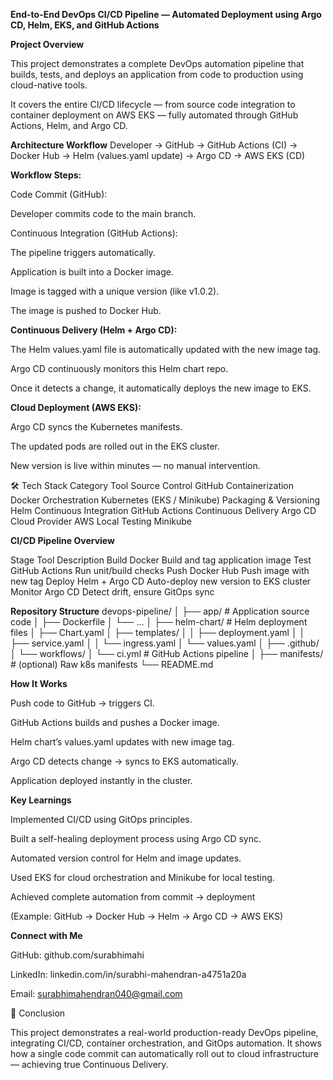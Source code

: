 **End-to-End DevOps CI/CD Pipeline — Automated Deployment using Argo CD, Helm, EKS, and GitHub Actions**

**Project Overview**

This project demonstrates a complete DevOps automation pipeline that builds, tests, and deploys an application from code to production using cloud-native tools.

It covers the entire CI/CD lifecycle — from source code integration to container deployment on AWS EKS — fully automated through GitHub Actions, Helm, and Argo CD.

**Architecture Workflow**
Developer → GitHub → GitHub Actions (CI) 
→ Docker Hub → Helm (values.yaml update)
→ Argo CD → AWS EKS (CD)

**Workflow Steps:**

  Code Commit (GitHub):
  
  Developer commits code to the main branch.
  
  Continuous Integration (GitHub Actions):
  
  The pipeline triggers automatically.
  
  Application is built into a Docker image.
  
  Image is tagged with a unique version (like v1.0.2).
  
  The image is pushed to Docker Hub.

**Continuous Delivery (Helm + Argo CD):**

  The Helm values.yaml file is automatically updated with the new image tag.
  
  Argo CD continuously monitors this Helm chart repo.
  
  Once it detects a change, it automatically deploys the new image to EKS.

**Cloud Deployment (AWS EKS):**

  Argo CD syncs the Kubernetes manifests.
  
  The updated pods are rolled out in the EKS cluster.
  
  New version is live within minutes — no manual intervention.

🛠️ Tech Stack
Category	Tool
Source Control	GitHub
Containerization	Docker
Orchestration	Kubernetes (EKS / Minikube)
Packaging & Versioning	Helm
Continuous Integration	GitHub Actions
Continuous Delivery	Argo CD
Cloud Provider	AWS
Local Testing	Minikube

**CI/CD Pipeline Overview**

  Stage	          Tool	                       Description
  Build	          Docker	                     Build and tag application image
  Test	          GitHub Actions	             Run unit/build checks
  Push	          Docker Hub	                 Push image with new tag
  Deploy	        Helm + Argo CD	             Auto-deploy new version to EKS cluster
  Monitor	        Argo CD	                     Detect drift, ensure GitOps sync

**Repository Structure**
devops-pipeline/
│
├── app/                     # Application source code
│   ├── Dockerfile
│   └── ...
│
├── helm-chart/              # Helm deployment files
│   ├── Chart.yaml
│   ├── templates/
│   │   ├── deployment.yaml
│   │   ├── service.yaml
│   │   └── ingress.yaml
│   └── values.yaml
│
├── .github/
│   └── workflows/
│       └── ci.yml           # GitHub Actions pipeline
│
├── manifests/               # (optional) Raw k8s manifests
└── README.md

**How It Works**

  Push code to GitHub → triggers CI.
  
  GitHub Actions builds and pushes a Docker image.
  
  Helm chart’s values.yaml updates with new image tag.
  
  Argo CD detects change → syncs to EKS automatically.
  
  Application deployed instantly in the cluster.

**Key Learnings**

  Implemented CI/CD using GitOps principles.
  
  Built a self-healing deployment process using Argo CD sync.
  
  Automated version control for Helm and image updates.
  
  Used EKS for cloud orchestration and Minikube for local testing.
  
  Achieved complete automation from commit → deployment


(Example: GitHub → Docker Hub → Helm → Argo CD → AWS EKS)

**Connect with Me**

GitHub: github.com/surabhimahi

LinkedIn: linkedin.com/in/surabhi-mahendran-a4751a20a

Email: surabhimahendran040@gmail.com

🏁 Conclusion

This project demonstrates a real-world production-ready DevOps pipeline, integrating CI/CD, container orchestration, and GitOps automation.
It shows how a single code commit can automatically roll out to cloud infrastructure — achieving true Continuous Delivery.

